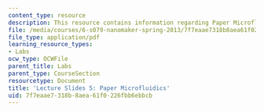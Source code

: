 ```yaml
---
content_type: resource
description: This resource contains information regarding Paper Microfluidics.
file: /media/courses/6-s079-nanomaker-spring-2013/7f7eaae7318b8aea61f0226fbb6ebbcb_MIT6_S079S13_slides05.pdf
file_type: application/pdf
learning_resource_types:
- Labs
ocw_type: OCWFile
parent_title: Labs
parent_type: CourseSection
resourcetype: Document
title: 'Lecture Slides 5: Paper Microfluidics'
uid: 7f7eaae7-318b-8aea-61f0-226fbb6ebbcb
---
```

